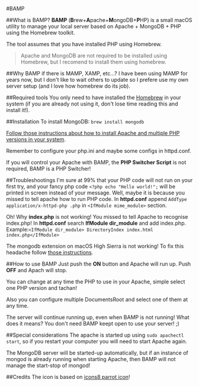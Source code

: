 #BAMP

##What is BAMP?
**BAMP** (**B**rew+**A**pache+**M**ongoDB+**P**HP) is a small macOS utility to manage your local server based on Apache + MongoDB + PHP using the Homebrew toolkit.

The tool assumes that you have installed PHP using Homebrew. 

> Apache and MongoDB are not required to be installed using Homebrew, but I recomend to install them using homebrew.
 
##Why BAMP if there is MAMP, XAMP, etc...?
I have been using MAMP for years now, but I don't like to wait others to update so I prefere use my own server setup (and I love how homebrew do its job).

##Required tools
You only need to have installed the [Homebrew](https://brew.sh/) in your system (if you are already not using it, don't lose time reading this and install it!).

##Installation
To install MongoDB: ``brew install mongodb``

[Follow those instructions about how to install Apache and multiple PHP versions in your system](https://getgrav.org/blog/macos-sierra-apache-multiple-php-versions). 

Remember to configure your php.ini and maybe some configs in httpd.conf.

If you will control your Apache with BAMP, the **PHP Switcher Script** is not required, BAMP is a PHP Switcher!

##Troubleshootings
I'm sure at 99% that your PHP code will not run on your first try, and your fancy php code ``<?php echo "Hello world!";`` will be printed in screen instead of your message. Well, maybe it is because you missed to tell apache how to run PHP code. In **httpd.conf** append ``AddType application/x-httpd-php .php`` in ``<IfModule mime_module>`` section.

Oh! Why **index.php** is not working! You missed to tell Apache to recognise index.php! In **httpd.conf** search **IfModule dir_module** and add index.php.
Example:``<IfModule dir_module> DirectoryIndex index.html index.php</IfModule>``

The mongodb extension on macOS High Sierra is not working! To fix this headache follow [those instructions](https://github.com/Homebrew/homebrew-core/issues/21475#issuecomment-352155715).

##How to use BAMP
Just push the **ON** button and Apache will run up. Push **OFF** and Apach will stop.

You can change at any time the PHP to use in your Apache, simple select one PHP version and tachan!

Also you can configure multiple DocumentsRoot and select one of them at any time.

The server will continue running up, even when BAMP is not running! What does it means? You don't need BAMP keept open to use your server! ;)

##Special considerations
The apache is started up using ``sudo apachectl start``, so if you restart your computer you will need to start Apache again.

The MongoDB server will be started-up automatically, but if an instance of mongod is already running when starting Apache, then BAMP will not manage the start-stop of mongod! 

##Credits
The icon is based on [icons8 parrot icon](https://icons8.com/icon/36840/parrot)!
